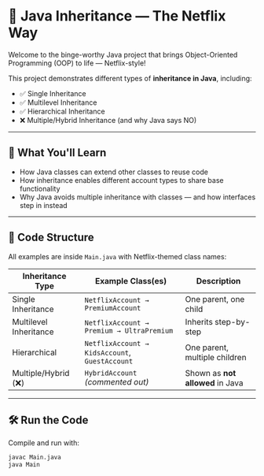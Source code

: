 # 🍿 Java Inheritance — The Netflix Way

Welcome to the binge-worthy Java project that brings Object-Oriented Programming (OOP) to life — Netflix-style!

This project demonstrates different types of **inheritance in Java**, including:

- ✅ Single Inheritance  
- ✅ Multilevel Inheritance  
- ✅ Hierarchical Inheritance  
- ❌ Multiple/Hybrid Inheritance (and why Java says NO)

---

## 🧠 What You'll Learn

- How Java classes can extend other classes to reuse code
- How inheritance enables different account types to share base functionality
- Why Java avoids multiple inheritance with classes — and how interfaces step in instead

---

## 📁 Code Structure

All examples are inside `Main.java` with Netflix-themed class names:

| Inheritance Type      | Example Class(es)                       | Description |
|-----------------------|-----------------------------------------|-------------|
| Single Inheritance    | `NetflixAccount → PremiumAccount`       | One parent, one child |
| Multilevel Inheritance| `NetflixAccount → Premium → UltraPremium`| Inherits step-by-step |
| Hierarchical          | `NetflixAccount → KidsAccount`, `GuestAccount` | One parent, multiple children |
| Multiple/Hybrid (❌)   | `HybridAccount` *(commented out)*        | Shown as **not allowed** in Java |

---

## 🛠️ Run the Code

Compile and run with:

```bash
javac Main.java
java Main
